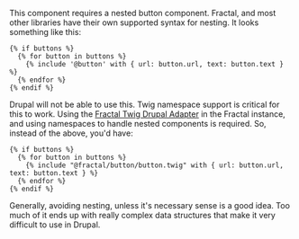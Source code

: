 This component requires a nested button component. Fractal, and most other libraries have their own supported syntax for nesting. It looks something like this:

```twig
{% if buttons %}
  {% for button in buttons %}
    {% include '@button' with { url: button.url, text: button.text } %}
  {% endfor %}
{% endif %}
```

Drupal will not be able to use this. Twig namespace support is critical for this to work. Using the [Fractal Twig Drupal Adapter](https://github.com/wearewondrous/fractal-twig-drupal-adapter) in the Fractal instance, and using namespaces to handle nested components is required.  So, instead of the above, you'd have:

```twig
{% if buttons %}
  {% for button in buttons %}
    {% include "@fractal/button/button.twig" with { url: button.url, text: button.text } %}
  {% endfor %}
{% endif %}
```

Generally, avoiding nesting, unless it's necessary sense is a good idea. Too much of it ends up with really complex data structures that make it very difficult to use in Drupal.
